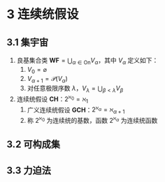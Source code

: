# 3 连续统假设

## 3.1 集宇宙

1. 良基集合类 $\mathbf{WF} = {\displaystyle \bigcup_{\alpha \in \mathrm{On}} V_{\alpha}}$，其中 $V_{\alpha}$ 定义如下：
    1. $V_{0}=\varnothing$
    2. $V_{\alpha+1}=\mathcal{P}\left(V_{\alpha}\right)$
    3. 对任意极限序数 $\lambda$，$V_{\lambda}={\displaystyle \bigcup_{\beta<\lambda} V_{\beta}}$
2. 连续统假设 $\mathbf{CH}$：$2^{\aleph_{0}}=\aleph_{1}$
    1. 广义连续统假设 $\mathbf{GCH}$：$2^{\aleph_{\alpha}}=\aleph_{\alpha+1}$
    2. 称 $2^{\aleph_{0}}$ 为连续统的基数，函数 $2^{\aleph_{\alpha}}$ 为连续统函数

## 3.2 可构成集

## 3.3 力迫法

